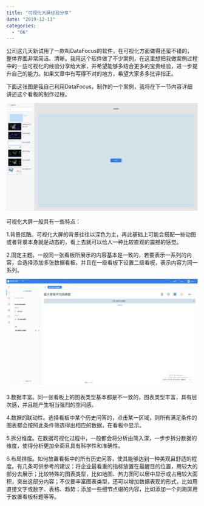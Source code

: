 ```yaml
---
title: "可视化大屏经验分享"
date: "2019-12-11"
categories: 
  - "06"
---
```


公司这几天新试用了一款叫DataFocus的软件，在可视化方面做得还蛮不错的，整体界面非常简洁、清晰。我用这个软件做了不少案例，在这里想把我做案例过程中的一些可视化的经验分享给大家，并希望能够多结合更多的宝贵经验，进一步提升自己的能力。如果文章中有写得不对的地方，希望大家多多批评指正。

下面这张图是我自己利用DataFocus，制作的一个案例，我将在下一节内容详细讲述这个看板的制作过程。

![](images/word-image-37.png)

可视化大屏一般具有一些特点：

1.背景炫酷。可视化大屏的背景往往以深色为主，再此基础上可能会搭配一些动图或者背景本身就是动态的，看上去就可以给人一种比较直观的震撼的感觉。

2.固定主题。一般同一张看板所展示的内容基本是一致的，若要表示一系列的内容，会选择添加多张数据看板，并且在一级看板下设置二级看板，表示内容为同一系列。

![](images/word-image-38.png)

3.数据丰富。同一张看板上的图表类型基本都是不一致的，图表类型丰富，具有层次感，并且能产生相当强烈的空间感。

4.数据的联动性。选择看板中某个历史问答的，点击某一区域，则所有满足条件的图表都会按照此条件筛选得出相应的数据，在看板中显示。

5.拆分维度。在数据可视化过程中，一般都会将分析由简入深，一步步拆分数据的维度，使得分析更加全面且具有科学性和准确性。

6.布局排版。如何放置看板中的所有历史问答，使其能够达到一种美观且舒适的程度。有几条可供参考的建议：将企业最看重的指标放置在最醒目的位置，用较大的部分去展示；比较特殊的图表类型，比如地图、热力图可以居中显示或占用较大面积，突出这部分内容；不仅要丰富图表类型，还可以增加数据表现的形式，比如用直接文字或数字、表格、趋势；添加一些细节点缀的内容，比如添加一个刘海屏用于放置看板标题等等。
